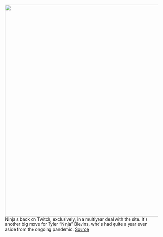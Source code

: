 <img src='https://cdn.vox-cdn.com/thumbor/JGJ5K_bL4GOD2BSyAlq2ZBo9HjM=/0x0:3000x2216/1200x800/filters:focal(1260x868:1740x1348)/cdn.vox-cdn.com/uploads/chorus_image/image/67383234/1181658744.jpg.0.jpg' width='700px' /><br/>
Ninja's back on Twitch, exclusively, in a multiyear deal with the site. It's another big move for Tyler “Ninja” Blevins, who's had quite a year even aside from the ongoing pandemic.
<a href='https://www.theverge.com/2020/9/10/21430767/ninja-twitch-homecoming-return-mixer-shroud'> Source <a/>